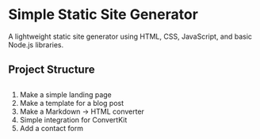 # Simple Static Site Generator

A lightweight static site generator using HTML, CSS, JavaScript, and basic Node.js libraries.

## Project Structure

##
1. Make a simple landing page
2. Make a template for a blog post
3. Make a Markdown -> HTML converter
4. Simple integration for ConvertKit
5. Add a contact form